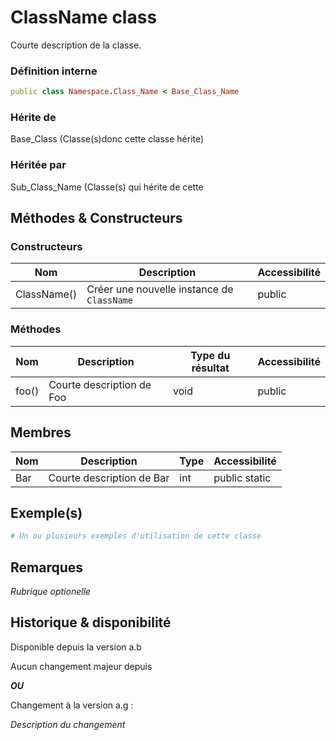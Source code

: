 # ClassName class

Courte description de la classe.

### Définition interne

```ruby
public class Namespace.Class_Name < Base_Class_Name
```

### Hérite de

Base_Class (Classe(s)donc cette classe hérite)

### Héritée par

Sub_Class_Name (Classe(s) qui hérite de cette 

### 

## Méthodes & Constructeurs

### Constructeurs

| Nom         | Description                                | Accessibilité |
| ----------- | ------------------------------------------ | ------------- |
| ClassName() | Créer une nouvelle instance de `ClassName` | public        |

### Méthodes

| Nom   | Description               | Type du résultat | Accessibilité |
| ----- | ------------------------- | ---------------- | ------------- |
| foo() | Courte description de Foo | void             | public        |

## Membres

| Nom | Description               | Type | Accessibilité |
| --- | ------------------------- | ---- | ------------- |
| Bar | Courte description de Bar | int  | public static |

## Exemple(s)

```ruby
# Un ou plusieurs exemples d'utilisation de cette classe
```

## Remarques

*Rubrique optionelle*

## Historique & disponibilité

Disponible depuis la version a.b

Aucun changement majeur depuis 

***OU***

Changement à la version a.g :

*Description du changement*
